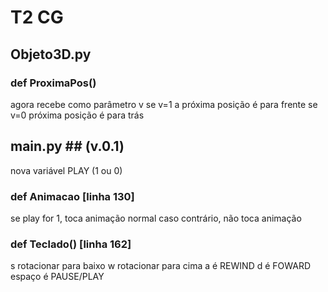 # T2 CG
## Objeto3D.py
### def ProximaPos()
agora recebe como parâmetro v
se v=1 a próxima posição é para frente
se v=0 próxima posição é para trás

## main.py ## (v.0.1)
nova variável PLAY (1 ou 0)

### def Animacao [linha 130]
se play for 1, toca animação normal
caso contrário, não toca animação

### def Teclado() [linha 162]
s rotacionar para baixo
w rotacionar para cima
a é REWIND
d é FOWARD
espaço é PAUSE/PLAY
